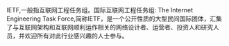 IETF,一般指互联网工程任务组。国际互联网工程任务组: The Internet Engineering Task Force,简称IETF，是一个公开性质的大型民间国际团体，汇集了与互联网架构和互联网顺利运作相关的网络设计者、运营者、投资人和研究人员，并欢迎所有对此行业感兴趣的人士参与。